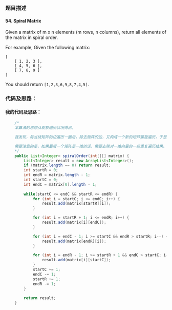 ### 题目描述

#### 54. Spiral Matrix

Given a matrix of m x n elements (m rows, n columns), return all elements of the matrix in spiral order.

For example,
Given the following matrix:

    [
        [ 1, 2, 3 ],
        [ 4, 5, 6 ],
        [ 7, 8, 9 ]
    ]
You should return `[1,2,3,6,9,8,7,4,5]`.

### 代码及思路：

#### 我的代码及思路：

```java
    /*
    本算法的思想从观察遍历状况得出。

    我发现，每当绕矩阵的边遍历一圈后，除去矩阵的边，又构成一个新的矩阵螺旋遍历，于是按此思路进行一圈又一圈的螺旋遍历，直到除去边后内部为空为止。

    需要注意的是，如果最后一个矩阵是一维的话，需要去除对一维向量的一些重复遍历结果。
    */
    public List<Integer> spiralOrder(int[][] matrix) {
        List<Integer> result = new ArrayList<Integer>();
        if (matrix.length == 0) return result;
        int startR = 0;
        int endR = matrix.length - 1;
        int startC = 0;
        int endC = matrix[0].length - 1;
        
        while(startC <= endC && startR <= endR) {
            for (int i = startC; i <= endC; i++) {
                result.add(matrix[startR][i]);
            }

            for (int i = startR + 1; i <= endR; i++) {
                result.add(matrix[i][endC]);
            }

            for (int i = endC - 1; i >= startC && endR > startR; i--) {
                result.add(matrix[endR][i]);
            }

            for (int i = endR - 1; i >= startR + 1 && endC > startC; i--) {
                result.add(matrix[i][startC]);
            }
            startC += 1;
            endC -= 1;
            startR += 1;
            endR -= 1;
        }
        
        return result;
    }
```

